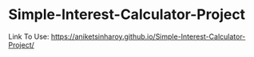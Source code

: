 # Simple-Interest-Calculator-Project
Link To Use: https://aniketsinharoy.github.io/Simple-Interest-Calculator-Project/

